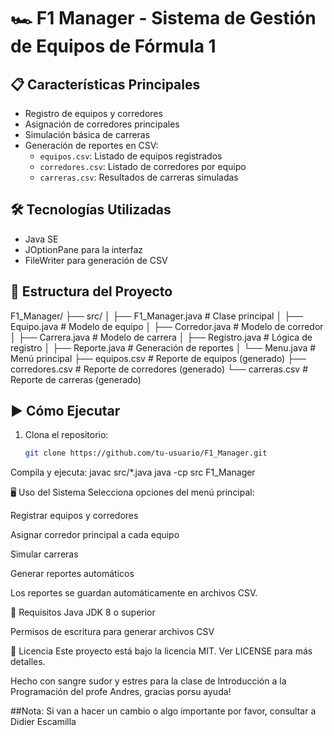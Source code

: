 # 🏎️ F1 Manager - Sistema de Gestión de Equipos de Fórmula 1


## 📋 Características Principales
- Registro de equipos y corredores
- Asignación de corredores principales
- Simulación básica de carreras
- Generación de reportes en CSV:
  - `equipos.csv`: Listado de equipos registrados
  - `corredores.csv`: Listado de corredores por equipo
  - `carreras.csv`: Resultados de carreras simuladas

## 🛠️ Tecnologías Utilizadas
- Java SE
- JOptionPane para la interfaz
- FileWriter para generación de CSV

## 📁 Estructura del Proyecto
F1_Manager/
├── src/
│ ├── F1_Manager.java # Clase principal
│ ├── Equipo.java # Modelo de equipo
│ ├── Corredor.java # Modelo de corredor
│ ├── Carrera.java # Modelo de carrera
│ ├── Registro.java # Lógica de registro
│ ├── Reporte.java # Generación de reportes
│ └── Menu.java # Menú principal
├── equipos.csv # Reporte de equipos (generado)
├── corredores.csv # Reporte de corredores (generado)
└── carreras.csv # Reporte de carreras (generado)

## ▶️ Cómo Ejecutar
1. Clona el repositorio:
   ```bash
   git clone https://github.com/tu-usuario/F1_Manager.git
Compila y ejecuta:
javac src/*.java
java -cp src F1_Manager

🖥️ Uso del Sistema
Selecciona opciones del menú principal:

Registrar equipos y corredores

Asignar corredor principal a cada equipo

Simular carreras

Generar reportes automáticos

Los reportes se guardan automáticamente en archivos CSV.

📝 Requisitos
Java JDK 8 o superior

Permisos de escritura para generar archivos CSV

📄 Licencia
Este proyecto está bajo la licencia MIT. Ver LICENSE para más detalles.

Hecho con sangre sudor y estres para la clase de Introducción a la Programación del profe Andres, gracias porsu ayuda!

##Nota:
Si van a hacer un cambio o algo importante por favor, consultar a  Didier Escamilla
